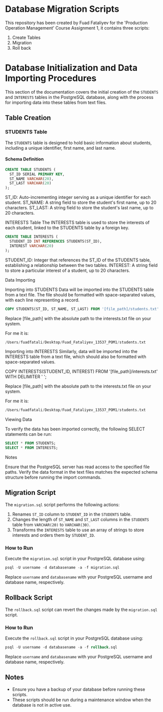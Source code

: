 # Database Migration Scripts

This repository has been created by Fuad Fataliyev for the 'Production Operation Management' Course Assignment 1, it contains three scripts:

1. Create Tables
2. Migration
3. Roll back


# Database Initialization and Data Importing Procedures

This section of the documentation covers the initial creation of the `STUDENTS` and `INTERESTS` tables in the PostgreSQL database, along with the process for importing data into these tables from text files.

## Table Creation

### STUDENTS Table

The `STUDENTS` table is designed to hold basic information about students, including a unique identifier, first name, and last name.

#### Schema Definition

```sql
CREATE TABLE STUDENTS (
  ST_ID SERIAL PRIMARY KEY,
  ST_NAME VARCHAR(20),
  ST_LAST VARCHAR(20)
);
```


ST_ID: Auto-incrementing integer serving as a unique identifier for each student.
ST_NAME: A string field to store the student's first name, up to 20 characters.
ST_LAST: A string field to store the student's last name, up to 20 characters.


INTERESTS Table
The INTERESTS table is used to store the interests of each student, linked to the STUDENTS table by a foreign key.

```sql
CREATE TABLE INTERESTS (
  STUDENT_ID INT REFERENCES STUDENTS(ST_ID),
  INTEREST VARCHAR(20)
);
```


STUDENT_ID: Integer that references the ST_ID of the STUDENTS table, establishing a relationship between the two tables.
INTEREST: A string field to store a particular interest of a student, up to 20 characters.

Data Importing

Importing into STUDENTS
Data will be imported into the STUDENTS table from a text file. The file should be formatted with space-separated values, with each line representing a record.

```sql
COPY STUDENTS(ST_ID, ST_NAME, ST_LAST) FROM '[file_path]/students.txt' WITH DELIMITER ' ';
```

Replace [file_path] with the absolute path to the interests.txt file on your system. 

For me it is:
```sql
/Users/fuadfatali/Desktop/Fuad_Fataliyev_13537_POM1/students.txt
```

Importing into INTERESTS
Similarly, data will be imported into the INTERESTS table from a text file, which should also be formatted with space-separated values.

COPY INTERESTS(STUDENT_ID, INTEREST) FROM '[file_path]/interests.txt' WITH DELIMITER ' ';

Replace [file_path] with the absolute path to the interests.txt file on your system.

For me it is:
```sql
/Users/fuadfatali/Desktop/Fuad_Fataliyev_13537_POM1/students.txt
```

Viewing Data

To verify the data has been imported correctly, the following SELECT statements can be run:

```sql
SELECT * FROM STUDENTS;
SELECT * FROM INTERESTS;
```
Notes

Ensure that the PostgreSQL server has read access to the specified file paths.
Verify the data format in the text files matches the expected schema structure before running the import commands.


## Migration Script

The `migration.sql` script performs the following actions:

1. Renames `ST_ID` column to `STUDENT_ID` in the `STUDENTS` table.
2. Changes the length of `ST_NAME` and `ST_LAST` columns in the `STUDENTS` table from `VARCHAR(20)` to `VARCHAR(30)`.
3. Transforms the `INTERESTS` table to use an array of strings to store interests and orders them by `STUDENT_ID`.

### How to Run

Execute the `migration.sql` script in your PostgreSQL database using:
```sql
psql -U username -d databasename -a -f migration.sql
```

Replace `username` and `databasename` with your PostgreSQL username and database name, respectively.



## Rollback Script

The `rollback.sql` script can revert the changes made by the `migration.sql` script.

### How to Run

Execute the `rollback.sql` script in your PostgreSQL database using:

```sql
psql -U username -d databasename -a -f rollback.sql
```

Replace `username` and `databasename` with your PostgreSQL username and database name, respectively.

## Notes

- Ensure you have a backup of your database before running these scripts.
- These scripts should be run during a maintenance window when the database is not in active use.

